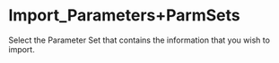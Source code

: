 # Import\_Parameters+ParmSets

Select the Parameter Set that contains the information that you wish to
import.
